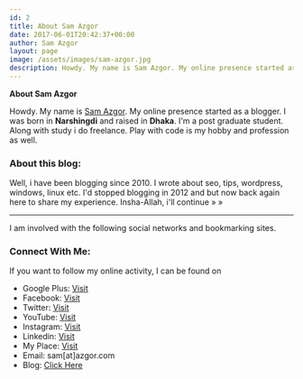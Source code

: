 ```yaml
---
id: 2
title: About Sam Azgor
date: 2017-06-01T20:42:37+00:00
author: Sam Azgor
layout: page
image: /assets/images/sam-azgor.jpg
description: Howdy. My name is Sam Azgor. My online presence started as a blogger. I write various type of articles.
---
```

<strong>About Sam Azgor</strong>

Howdy. My name is <a title="sam azgor" href="#Sam">Sam Azgor</a>. My online presence started as a blogger. I was born in <strong>Narshingdi</strong> and raised in <strong>Dhaka</strong>. I'm a post graduate student. Along with study i do freelance. Play with code is my hobby and profession as well. 

<h3>About this blog:</h3>
Well, i have been blogging since 2010. I wrote about seo, tips, wordpress, windows, linux etc. I'd stopped blogging in 2012 and but now back again here to share my experience. Insha-Allah, i'll continue » »

<hr />

<a name="Sam"></a>I am involved with the following social networks and bookmarking sites.
<h3>Connect With Me:</h3>
If you want to follow my online activity, I can be found on
<ul>
	<li>Google Plus: <a title="Google Plus" href="https://google.com/+samazgor" rel="author nofollow external" target="_blank">Visit</a></li>
	<li>Facebook: <a title="Facebook" href="https://www.facebook.com/samazgor" rel="nofollow external" target="_blank">Visit</a></li>
	<li>Twitter: <a class="ext-link ext-icon-5" title="Twitter" href="https://www.twitter.com/samazgor" rel="nofollow external" data-wpel-target="_blank">Visit</a></li>
	<li>YouTube: <a class="ext-link ext-icon-5" title="YouTube" href="https://www.youtube.com/c/samazgor/" rel="nofollow external" data-wpel-target="_blank">Visit</a></li>
	<li>Instagram: <a class="ext-link ext-icon-5" title="instagram" href="https://instagram.com/samazgor" rel="nofollow external" data-wpel-target="_blank">Visit</a></li>
	<li>Linkedin: <a class="ext-link ext-icon-5" title="Linkedin" href="http://bd.linkedin.com/in/samazgor" rel="nofollow external" data-wpel-target="_blank">Visit</a></li>
	<li>My Place: <a class="ext-link ext-icon-5" title="My Place" href="http://goo.gl/7Lfkm" rel="nofollow external" data-wpel-target="_blank">Visit</a></li>
	<li>Email: sam[at]azgor.com</li>
	<li>Blog: <a class="ext-link ext-icon-5" title="Tutorial For Beginner" href="http://sam.azgor.com/" rel="external nofollow" data-wpel-target="_blank">Click Here</a></li>
</ul>
